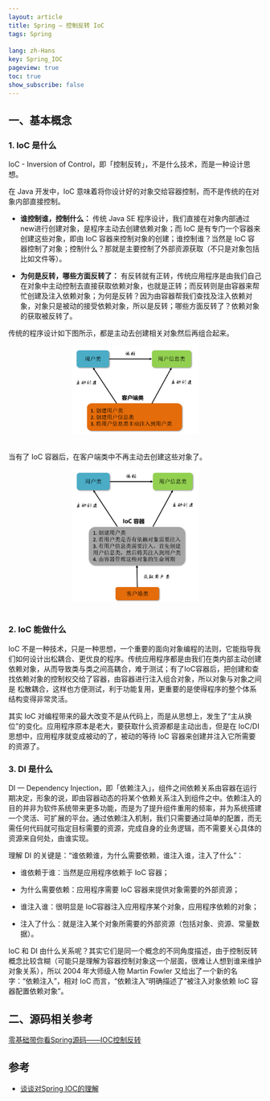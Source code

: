 ```yaml
---
layout: article
title: Spring — 控制反转 IoC
tags: Spring

lang: zh-Hans
key: Spring_IOC
pageview: true
toc: true
show_subscribe: false
---
```


## 一、基本概念

### 1. IoC 是什么

IoC - Inversion of Control，即「控制反转」，不是什么技术，而是一种设计思想。

在 Java 开发中，IoC 意味着将你设计好的对象交给容器控制，而不是传统的在对象内部直接控制。

- **谁控制谁，控制什么：** 传统 Java SE 程序设计，我们直接在对象内部通过new进行创建对象，是程序主动去创建依赖对象；而 IoC 是有专门一个容器来创建这些对象，即由 IoC 容器来控制对象的创建；谁控制谁？当然是 IoC 容器控制了对象；控制什么？那就是主要控制了外部资源获取（不只是对象包括比如文件等）。

- **为何是反转，哪些方面反转了：** 有反转就有正转，传统应用程序是由我们自己在对象中主动控制去直接获取依赖对象，也就是正转；而反转则是由容器来帮忙创建及注入依赖对象；为何是反转？因为由容器帮我们查找及注入依赖对象，对象只是被动的接受依赖对象，所以是反转；哪些方面反转了？依赖对象的获取被反转了。

传统的程序设计如下图所示，都是主动去创建相关对象然后再组合起来。

<div align="center">  <img src="../img/spring_ioc_1.png" width="50%"/> </div><br>


当有了 IoC 容器后，在客户端类中不再主动去创建这些对象了。

<div align="center">  <img src="../img/spring_ioc_2.png" width="50%"/> </div><br>

### 2. IoC 能做什么

IoC 不是一种技术，只是一种思想，一个重要的面向对象编程的法则，它能指导我们如何设计出松耦合、更优良的程序。传统应用程序都是由我们在类内部主动创建依赖对象，从而导致类与类之间高耦合，难于测试；有了IoC容器后，把创建和查找依赖对象的控制权交给了容器，由容器进行注入组合对象，所以对象与对象之间是 松散耦合，这样也方便测试，利于功能复用，更重要的是使得程序的整个体系结构变得非常灵活。

其实 IoC 对编程带来的最大改变不是从代码上，而是从思想上，发生了“主从换位”的变化。应用程序原本是老大，要获取什么资源都是主动出击，但是在 IoC/DI 思想中，应用程序就变成被动的了，被动的等待 IoC 容器来创建并注入它所需要的资源了。

### 3. DI 是什么

DI — Dependency Injection，即「依赖注入」，组件之间依赖关系由容器在运行期决定，形象的说，即由容器动态的将某个依赖关系注入到组件之中。依赖注入的目的并非为软件系统带来更多功能，而是为了提升组件重用的频率，并为系统搭建一个灵活、可扩展的平台。通过依赖注入机制，我们只需要通过简单的配置，而无需任何代码就可指定目标需要的资源，完成自身的业务逻辑，而不需要关心具体的资源来自何处，由谁实现。

理解 DI 的关键是：“谁依赖谁，为什么需要依赖，谁注入谁，注入了什么”：

- 谁依赖于谁：当然是应用程序依赖于 IoC 容器；

- 为什么需要依赖：应用程序需要 IoC 容器来提供对象需要的外部资源；

- 谁注入谁：很明显是 IoC容器注入应用程序某个对象，应用程序依赖的对象；

- 注入了什么：就是注入某个对象所需要的外部资源（包括对象、资源、常量数据）。

IoC 和 DI 由什么关系呢？其实它们是同一个概念的不同角度描述，由于控制反转概念比较含糊（可能只是理解为容器控制对象这一个层面，很难让人想到谁来维护对象关系），所以 2004 年大师级人物 Martin Fowler 又给出了一个新的名字：“依赖注入”，相对 IoC 而言，“依赖注入”明确描述了“被注入对象依赖 IoC 容器配置依赖对象”。

## 二、源码相关参考

[零基础带你看Spring源码——IOC控制反转](https://zackku.com/spring-ioc/)

## 参考

- [谈谈对Spring IOC的理解](https://www.cnblogs.com/xdp-gacl/p/4249939.html)